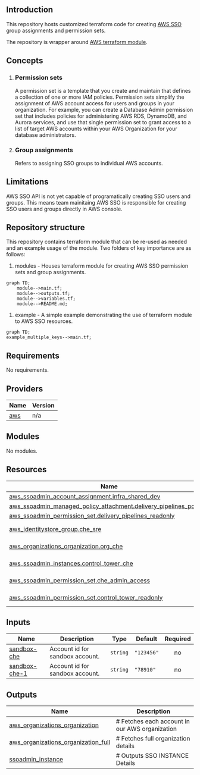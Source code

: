 ## Introduction 

This repository hosts customized terraform code for creating [AWS SSO](https://docs.aws.amazon.com/singlesignon/latest/userguide/what-is.html) group assignments and permission sets.

The repository is wrapper around [AWS terraform module](https://registry.terraform.io/providers/hashicorp/aws/latest/docs/resources/ssoadmin_managed_policy_attachment). 

## Concepts 

1. ### Permission sets
     A permission set is a template that you create and maintain that defines a collection of one or more IAM policies. Permission sets simplify the assignment of AWS account access for users and groups in your organization. For example, you can create a Database Admin permission set that includes policies for administering AWS RDS, DynamoDB, and Aurora services, and use that single permission set to grant access to a list of target AWS accounts within your AWS Organization for your database administrators.

2. ### Group assignments
   Refers to assigning SSO groups to individual AWS accounts.

## Limitations 
AWS SSO API is not yet capable of programatically creating SSO users and groups. This means team mainitaing AWS SSO is responsible for creating SSO users and groups directly in AWS console. 

## Repository structure 

This repository contains terraform module that can be re-used as needed and an example usage of the module. Two folders of key importance are as follows:

1. modules - Houses terraform module for creating AWS SSO permission sets and group assignments.

```mermaid
graph TD;
    module-->main.tf;
    module-->outputs.tf;
    module-->variables.tf;
    module-->README.md;
```

1.  example - A simple example demonstrating the use of terraform module to AWS SSO resources. 
 
```mermaid
graph TD;
example_multiple_keys-->main.tf;
```

<!-- BEGIN_TF_DOCS -->
## Requirements

No requirements.

## Providers

| Name | Version |
|------|---------|
| <a name="provider_aws"></a> [aws](#provider\_aws) | n/a |

## Modules

No modules.

## Resources

| Name | Type |
|------|------|
| [aws_ssoadmin_account_assignment.infra_shared_dev](https://registry.terraform.io/providers/hashicorp/aws/latest/docs/resources/ssoadmin_account_assignment) | resource |
| [aws_ssoadmin_managed_policy_attachment.delivery_pipelines_policies](https://registry.terraform.io/providers/hashicorp/aws/latest/docs/resources/ssoadmin_managed_policy_attachment) | resource |
| [aws_ssoadmin_permission_set.delivery_pipelines_readonly](https://registry.terraform.io/providers/hashicorp/aws/latest/docs/resources/ssoadmin_permission_set) | resource |
| [aws_identitystore_group.che_sre](https://registry.terraform.io/providers/hashicorp/aws/latest/docs/data-sources/identitystore_group) | data source |
| [aws_organizations_organization.org_che](https://registry.terraform.io/providers/hashicorp/aws/latest/docs/data-sources/organizations_organization) | data source |
| [aws_ssoadmin_instances.control_tower_che](https://registry.terraform.io/providers/hashicorp/aws/latest/docs/data-sources/ssoadmin_instances) | data source |
| [aws_ssoadmin_permission_set.che_admin_access](https://registry.terraform.io/providers/hashicorp/aws/latest/docs/data-sources/ssoadmin_permission_set) | data source |
| [aws_ssoadmin_permission_set.control_tower_readonly](https://registry.terraform.io/providers/hashicorp/aws/latest/docs/data-sources/ssoadmin_permission_set) | data source |

## Inputs

| Name | Description | Type | Default | Required |
|------|-------------|------|---------|:--------:|
| <a name="input_sandbox-che"></a> [sandbox-che](#input\_sandbox-che) | Account id for sandbox account. | `string` | `"123456"` | no |
| <a name="input_sandbox-che-1"></a> [sandbox-che-1](#input\_sandbox-che-1) | Account id for sandbox account. | `string` | `"78910"` | no |

## Outputs

| Name | Description |
|------|-------------|
| <a name="output_aws_organizations_organization"></a> [aws\_organizations\_organization](#output\_aws\_organizations\_organization) | # Fetches each account in our AWS organization |
| <a name="output_aws_organizations_organization_full"></a> [aws\_organizations\_organization\_full](#output\_aws\_organizations\_organization\_full) | # Fetches full organization details |
| <a name="output_ssoadmin_instance"></a> [ssoadmin\_instance](#output\_ssoadmin\_instance) | # Outputs SSO INSTANCE Details |
<!-- END_TF_DOCS -->
